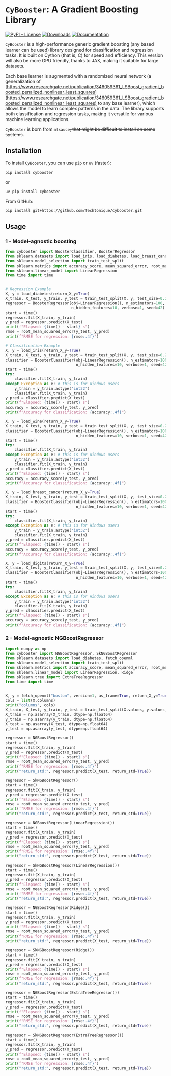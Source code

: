 
# `CyBooster`: A Gradient Boosting Library

[![PyPI - License](https://img.shields.io/pypi/l/cybooster)](./LICENSE) [![Downloads](https://pepy.tech/badge/cybooster)](https://pepy.tech/project/cybooster) [![Documentation](https://img.shields.io/badge/documentation-is_here-green)](https://techtonique.github.io/cybooster/)

`CyBooster` is a high-performance generic gradient boosting (any based learner can be used) library designed for classification and regression tasks. It is built on Cython (that is, C) for speed and efficiency. This version will also be more GPU friendly, thanks to JAX, making it suitable for large datasets.

Each base learner is augmented with a randomized neural network (a generalization of [https://www.researchgate.net/publication/346059361_LSBoost_gradient_boosted_penalized_nonlinear_least_squares](https://www.researchgate.net/publication/346059361_LSBoost_gradient_boosted_penalized_nonlinear_least_squares) to any base learner), which allows the model to learn complex patterns in the data. The library supports both classification and regression tasks, making it versatile for various machine learning applications.

`CyBooster` is born from `mlsauce`~~, that might be difficult to install on some systems~~. 


## Installation

To install `CyBooster`, you can use `pip` or `uv` (faster):

```bash
pip install cybooster
```

or 

```bash
uv pip install cybooster
```

From GitHub:

```bash
pip install git+https://github.com/Techtonique/cybooster.git
```

## Usage

### 1 - Model-agnostic boosting

```python 
from cybooster import BoosterClassifier, BoosterRegressor
from sklearn.datasets import load_iris, load_diabetes, load_breast_cancer, load_digits, load_wine
from sklearn.model_selection import train_test_split
from sklearn.metrics import accuracy_score, mean_squared_error, root_mean_squared_error
from sklearn.linear_model import LinearRegression
from time import time 


# Regression Example
X, y = load_diabetes(return_X_y=True)
X_train, X_test, y_train, y_test = train_test_split(X, y, test_size=0.2, random_state=42)
regressor = BoosterRegressor(obj=LinearRegression(), n_estimators=100, learning_rate=0.1,
                             n_hidden_features=10, verbose=1, seed=42)
start = time()
regressor.fit(X_train, y_train)
y_pred = regressor.predict(X_test)
print(f"Elapsed: {time() - start} s")
rmse = root_mean_squared_error(y_test, y_pred)
print(f"RMSE for regression: {rmse:.4f}")

# Classification Example
X, y = load_iris(return_X_y=True)
X_train, X_test, y_train, y_test = train_test_split(X, y, test_size=0.2, random_state=42)
classifier = BoosterClassifier(obj=LinearRegression(), n_estimators=100, learning_rate=0.1,
                               n_hidden_features=10, verbose=1, seed=42)
start = time()
try: 
    classifier.fit(X_train, y_train)
except Exception as e: # this is for Windows users
    y_train = y_train.astype('int32')
    classifier.fit(X_train, y_train)
y_pred = classifier.predict(X_test)
print(f"Elapsed: {time() - start} s")
accuracy = accuracy_score(y_test, y_pred)
print(f"Accuracy for classification: {accuracy:.4f}")

X, y = load_wine(return_X_y=True)
X_train, X_test, y_train, y_test = train_test_split(X, y, test_size=0.2, random_state=42)
classifier = BoosterClassifier(obj=LinearRegression(), n_estimators=100, learning_rate=0.1,
                               n_hidden_features=10, verbose=1, seed=42)
start = time()
try:
    classifier.fit(X_train, y_train)
except Exception as e: # this is for Windows users
    y_train = y_train.astype('int32')
    classifier.fit(X_train, y_train)
y_pred = classifier.predict(X_test)
print(f"Elapsed: {time() - start} s")
accuracy = accuracy_score(y_test, y_pred)
print(f"Accuracy for classification: {accuracy:.4f}")

X, y = load_breast_cancer(return_X_y=True)
X_train, X_test, y_train, y_test = train_test_split(X, y, test_size=0.2, random_state=42)
classifier = BoosterClassifier(obj=LinearRegression(), n_estimators=100, learning_rate=0.1,
                               n_hidden_features=10, verbose=1, seed=42)
start = time()
try: 
    classifier.fit(X_train, y_train)
except Exception as e: # this is for Windows users
    y_train = y_train.astype('int32')
    classifier.fit(X_train, y_train)
y_pred = classifier.predict(X_test)
print(f"Elapsed: {time() - start} s")
accuracy = accuracy_score(y_test, y_pred)
print(f"Accuracy for classification: {accuracy:.4f}")

X, y = load_digits(return_X_y=True)
X_train, X_test, y_train, y_test = train_test_split(X, y, test_size=0.2, random_state=42)
classifier = BoosterClassifier(obj=LinearRegression(), n_estimators=100, learning_rate=0.1,
                               n_hidden_features=10, verbose=1, seed=42)
start = time()
try: 
    classifier.fit(X_train, y_train)
except Exception as e: # this is for Windows users
    y_train = y_train.astype('int32')
    classifier.fit(X_train, y_train)
y_pred = classifier.predict(X_test)
print(f"Elapsed: {time() - start} s")
accuracy = accuracy_score(y_test, y_pred)
print(f"Accuracy for classification: {accuracy:.4f}")
```

### 2 - Model-agnostic NGBoostRegressor 

```python
import numpy as np
from cybooster import NGBoostRegressor, SkNGBoostRegressor
from sklearn.datasets import load_diabetes, fetch_openml
from sklearn.model_selection import train_test_split
from sklearn.metrics import accuracy_score, mean_squared_error, root_mean_squared_error
from sklearn.linear_model import LinearRegression, Ridge
from sklearn.tree import ExtraTreeRegressor
from time import time 


X, y = fetch_openml("boston", version=1, as_frame=True, return_X_y=True)
cols = list(X.columns)
print("columns", cols)
X_train, X_test, y_train, y_test = train_test_split(X.values, y.values, test_size=0.2, random_state=42)
X_train = np.asarray(X_train, dtype=np.float64)
y_train = np.asarray(y_train, dtype=np.float64)
X_test = np.asarray(X_test, dtype=np.float64)
y_test = np.asarray(y_test, dtype=np.float64)

regressor = NGBoostRegressor()
start = time()
regressor.fit(X_train, y_train)
y_pred = regressor.predict(X_test)
print(f"Elapsed: {time() - start} s")
rmse = root_mean_squared_error(y_test, y_pred)
print(f"RMSE for regression: {rmse:.4f}")
print("return_std:", regressor.predict(X_test, return_std=True))

regressor = SkNGBoostRegressor()
start = time()
regressor.fit(X_train, y_train)
y_pred = regressor.predict(X_test)
print(f"Elapsed: {time() - start} s")
rmse = root_mean_squared_error(y_test, y_pred)
print(f"RMSE for regression: {rmse:.4f}")
print("return_std:", regressor.predict(X_test, return_std=True))

regressor = NGBoostRegressor(LinearRegression())
start = time()
regressor.fit(X_train, y_train)
y_pred = regressor.predict(X_test)
print(f"Elapsed: {time() - start} s")
rmse = root_mean_squared_error(y_test, y_pred)
print(f"RMSE for regression: {rmse:.4f}")
print("return_std:", regressor.predict(X_test, return_std=True))

regressor = SkNGBoostRegressor(LinearRegression())
start = time()
regressor.fit(X_train, y_train)
y_pred = regressor.predict(X_test)
print(f"Elapsed: {time() - start} s")
rmse = root_mean_squared_error(y_test, y_pred)
print(f"RMSE for regression: {rmse:.4f}")
print("return_std:", regressor.predict(X_test, return_std=True))

regressor = NGBoostRegressor(Ridge())
start = time()
regressor.fit(X_train, y_train)
y_pred = regressor.predict(X_test)
print(f"Elapsed: {time() - start} s")
rmse = root_mean_squared_error(y_test, y_pred)
print(f"RMSE for regression: {rmse:.4f}")
print("return_std:", regressor.predict(X_test, return_std=True))

regressor = SkNGBoostRegressor(Ridge())
start = time()
regressor.fit(X_train, y_train)
y_pred = regressor.predict(X_test)
print(f"Elapsed: {time() - start} s")
rmse = root_mean_squared_error(y_test, y_pred)
print(f"RMSE for regression: {rmse:.4f}")
print("return_std:", regressor.predict(X_test, return_std=True))

regressor = NGBoostRegressor(ExtraTreeRegressor())
start = time()
regressor.fit(X_train, y_train)
y_pred = regressor.predict(X_test)
print(f"Elapsed: {time() - start} s")
rmse = root_mean_squared_error(y_test, y_pred)
print(f"RMSE for regression: {rmse:.4f}")
print("return_std:", regressor.predict(X_test, return_std=True))

regressor = SkNGBoostRegressor(ExtraTreeRegressor())
start = time()
regressor.fit(X_train, y_train)
y_pred = regressor.predict(X_test)
print(f"Elapsed: {time() - start} s")
rmse = root_mean_squared_error(y_test, y_pred)
print(f"RMSE for regression: {rmse:.4f}")
print("return_std:", regressor.predict(X_test, return_std=True))
```
